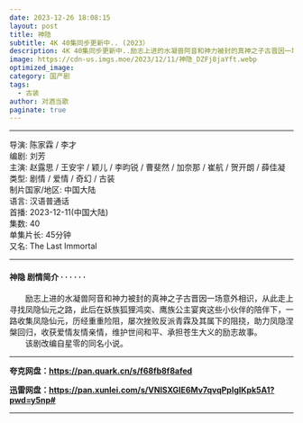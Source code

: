 ```yaml
---
date: 2023-12-26 18:08:15
layout: post
title: 神隐
subtitle: 4K 40集同步更新中.. (2023）
description: 4K 40集同步更新中..励志上进的水凝兽阿音和神力被封的真神之子古晋因一场意外相识，从此走上寻找凤隐仙元之路，此后在妖族狐狸鸿奕、鹰族公主宴爽这些小伙伴的陪伴下，一路收集凤隐仙元，历经重重险阻，屡次挫败反派青霖及其属下的阻挠...
image: https://cdn-us.imgs.moe/2023/12/11/神隐_DZFj8jaYft.webp
optimized_image: 
category: 国产剧
tags:
  - 古装
author: 对酒当歌
paginate: true
---
```


---

导演: 陈家霖 / 李才  
编剧: 刘芳  
主演: 赵露思 / 王安宇 / 颖儿 / 李昀锐 / 曹斐然 / 加奈那 / 崔航 / 贺开朗 / 薛佳凝  
类型: 剧情 / 爱情 / 奇幻 / 古装  
制片国家/地区: 中国大陆  
语言: 汉语普通话  
首播: 2023-12-11(中国大陆)  
集数: 40  
单集片长: 45分钟  
又名: The Last Immortal  

---

#### 神隐 剧情简介 · · · · · ·

　　励志上进的水凝兽阿音和神力被封的真神之子古晋因一场意外相识，从此走上寻找凤隐仙元之路，此后在妖族狐狸鸿奕、鹰族公主宴爽这些小伙伴的陪伴下，一路收集凤隐仙元，历经重重险阻，屡次挫败反派青霖及其属下的阻挠，助力凤隐涅槃回归，收获爱情友情亲情，维护世间和平、承担苍生大义的励志故事。  
　　该剧改编自星零的同名小说。

---

**夸克网盘：<https://pan.quark.cn/s/f68fb8f8afed>**

**迅雷网盘：<https://pan.xunlei.com/s/VNlSXGlE6Mv7qvqPpIglKpk5A1?pwd=y5np#>**

---
